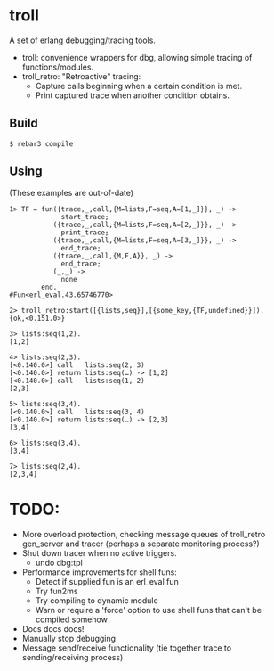 troll
=====

A set of erlang debugging/tracing tools.

 * troll:  convenience wrappers for dbg, allowing simple tracing of functions/modules.
 * troll_retro: "Retroactive" tracing:
   * Capture calls beginning when a certain condition is met.
   * Print captured trace when another condition obtains.

Build
-----

    $ rebar3 compile

Using
-----

(These examples are out-of-date)

```
1> TF = fun({trace,_,call,{M=lists,F=seq,A=[1,_]}}, _) ->
             start_trace;
           ({trace,_,call,{M=lists,F=seq,A=[2,_]}}, _) ->
             print_trace;
           ({trace,_,call,{M=lists,F=seq,A=[3,_]}}, _) ->
             end_trace;
           ({trace,_,call,{M,F,A}}, _) ->
             end_trace;
           (_,_) ->
             none
        end.
#Fun<erl_eval.43.65746770>

2> troll_retro:start([{lists,seq}],[{some_key,{TF,undefined}}]).
{ok,<0.151.0>}

3> lists:seq(1,2).
[1,2]

4> lists:seq(2,3).
[<0.140.0>] call   lists:seq(2, 3)
[<0.140.0>] return lists:seq(…) -> [1,2]
[<0.140.0>] call   lists:seq(1, 2)
[2,3]

5> lists:seq(3,4).
[<0.140.0>] call   lists:seq(3, 4)
[<0.140.0>] return lists:seq(…) -> [2,3]
[3,4]

6> lists:seq(3,4).
[3,4]

7> lists:seq(2,4).
[2,3,4]
```

TODO:
=====

* More overload protection, checking message queues of troll_retro gen_server and tracer (perhaps a separate monitoring process?)
* Shut down tracer when no active triggers.
  * undo dbg:tpl
* Performance improvements for shell funs:
  * Detect if supplied fun is an erl_eval fun
  * Try fun2ms
  * Try compiling to dynamic module
  * Warn or require a 'force' option to use shell funs that can't be compiled somehow
* Docs docs docs!
* Manually stop debugging
* Message send/receive functionality (tie together trace to sending/receiving process)
